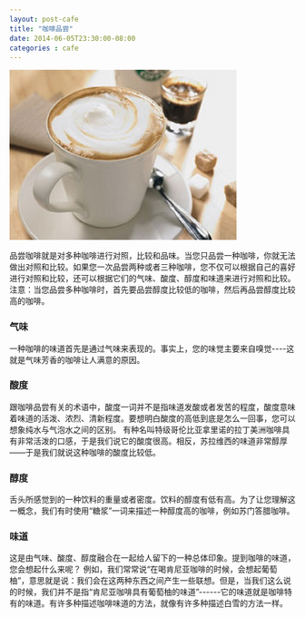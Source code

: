```yaml
---
layout: post-cafe
title: "咖啡品尝"
date: 2014-06-05T23:30:00-08:00
categories : cafe
---
```

![](</images/2014/coffee-pinchang-01.jpg>)


品尝咖啡就是对多种咖啡进行对照，比较和品味。当您只品尝一种咖啡，你就无法做出对照和比较。如果您一次品尝两种或者三种咖啡，您不仅可以根据自己的喜好进行对照和比较，还可以根据它们的气味、酸度、醇度和味道来进行对照和比较。注意：当您品尝多种咖啡时，首先要品尝醇度比较低的咖啡，然后再品尝醇度比较高的咖啡。

### 气味

一种咖啡的味道首先是通过气味来表现的。事实上，您的味觉主要来自嗅觉----这就是气味芳香的咖啡让人满意的原因。

### 酸度

跟咖啡品尝有关的术语中，酸度一词并不是指味道发酸或者发苦的程度，酸度意味着味道的活泼、浓烈、清新程度。要想明白酸度的高低到底是怎么一回事，您可以想象纯水与气泡水之间的区别。
有种名叫特级哥伦比亚拿里诺的拉丁美洲咖啡具有非常活泼的口感，于是我们说它的酸度很高。相反，苏拉维西的味道非常醇厚——于是我们就说这种咖啡的酸度比较低。

### 醇度

舌头所感觉到的一种饮料的重量或者密度。饮料的醇度有低有高。为了让您理解这一概念，我们有时使用“糖浆”一词来描述一种醇度高的咖啡，例如苏门答腊咖啡。

### 味道

这是由气味、酸度、醇度融合在一起给人留下的一种总体印象。提到咖啡的味道，您会想起什么来呢？
例如，我们常常说“在喝肯尼亚咖啡的时候，会想起葡萄柚”，意思就是说：我们会在这两种东西之间产生一些联想。但是，当我们这么说的时候，我们并不是指“肯尼亚咖啡具有葡萄柚的味道”------它的味道就是咖啡特有的味道。有许多种描述咖啡味道的方法，就像有许多种描述白雪的方法一样。
